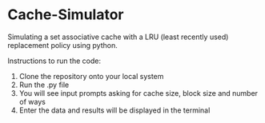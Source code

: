# Cache-Simulator
Simulating a set associative cache with a LRU (least recently used) replacement policy using python.<br />

Instructions to run the code:
<ol>
<li>Clone the repository onto your local system 
<li>Run the .py file</li>
<li>You will see input prompts asking for cache size, block size and number of ways</li>
<li>Enter the data and results will be displayed in the terminal</li>
</ol>

